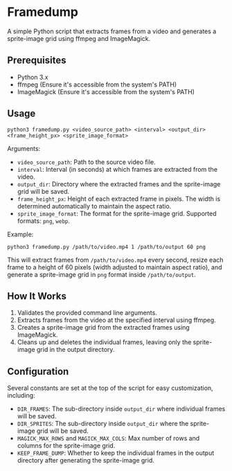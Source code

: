 
# Framedump

A simple Python script that extracts frames from a video and generates a sprite-image grid using ffmpeg and ImageMagick.

## Prerequisites

-   Python 3.x
-   ffmpeg (Ensure it's accessible from the system's PATH)
-   ImageMagick (Ensure it's accessible from the system's PATH)

## Usage

    python3 framedump.py <video_source_path> <interval> <output_dir> <frame_height_px> <sprite_image_format>

Arguments:

-   `video_source_path`: Path to the source video file.
-   `interval`: Interval (in seconds) at which frames are extracted from the video.
-   `output_dir`: Directory where the extracted frames and the sprite-image grid will be saved.
-   `frame_height_px`: Height of each extracted frame in pixels. The width is determined automatically to maintain the aspect ratio.
-   `sprite_image_format`: The format for the sprite-image grid. Supported formats: `png`, `webp`.

Example:

    python3 framedump.py /path/to/video.mp4 1 /path/to/output 60 png

This will extract frames from `/path/to/video.mp4` every second, resize each frame to a height of 60 pixels (width adjusted to maintain aspect ratio), and generate a sprite-image grid in `png` format inside `/path/to/output`.

## How It Works

1.  Validates the provided command line arguments.
2.  Extracts frames from the video at the specified interval using ffmpeg.
3.  Creates a sprite-image grid from the extracted frames using ImageMagick.
4.  Cleans up and deletes the individual frames, leaving only the sprite-image grid in the output directory.

## Configuration

Several constants are set at the top of the script for easy customization, including:

-   `DIR_FRAMES`: The sub-directory inside `output_dir` where individual frames will be saved.
-   `DIR_SPRITES`: The sub-directory inside `output_dir` where the sprite-image grid will be saved.
-   `MAGICK_MAX_ROWS` and `MAGICK_MAX_COLS`: Max number of rows and columns for the sprite-image grid.
-   `KEEP_FRAME_DUMP`: Whether to keep the individual frames in the output directory after generating the sprite-image grid.